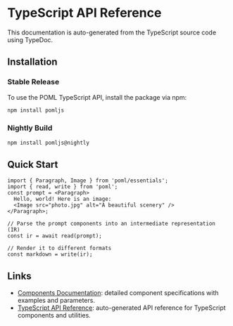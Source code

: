 # TypeScript API Reference

This documentation is auto-generated from the TypeScript source code using TypeDoc.

## Installation

### Stable Release
To use the POML TypeScript API, install the package via npm:

```bash
npm install pomljs
```

### Nightly Build
```bash
npm install pomljs@nightly
```

## Quick Start

```tsx
import { Paragraph, Image } from 'poml/essentials';
import { read, write } from 'poml';
const prompt = <Paragraph>
  Hello, world! Here is an image:
  <Image src="photo.jpg" alt="A beautiful scenery" />
</Paragraph>;

// Parse the prompt components into an intermediate representation (IR)
const ir = await read(prompt);

// Render it to different formats
const markdown = write(ir);
```

## Links

- [Components Documentation](../language/components.md): detailed component specifications with examples and parameters.
- [TypeScript API Reference](./reference/README.md): auto-generated API reference for TypeScript components and utilities.
